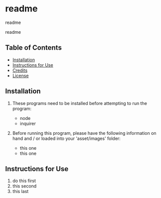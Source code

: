 # readme

readme
    
readme

## Table of Contents
* [Installation](#installation)
* [Instructions for Use](#instructions-for-use)
* [Credits](#credits)
* [License](#license)
    
## Installation
1. These programs need to be installed before attempting to run the program:</li>
    <ul>
        <li>node</li>
        <li>inquirer</li>
    </ul>

2. Before running this program, please have the following information on hand and / or loaded into your 'asset/images' folder:
    <ul>
        <li>this one</li>
        <li>this one</li>
    </ul>

## Instructions for Use
<ol><li>do this first</li><li>this second</li><li>this last</li>
